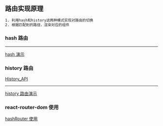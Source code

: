 ## 路由实现原理

```bash
1. 利用hash和history这两种模式实现对路由的切换
2. 根据匹配到的路径，渲染对应的组件
```

### hash 路由

---

[hash 演示](https://codesandbox.io/s/happy-shamir-66snb?file=/index.html)

### history 路由

[History_API](https://developer.mozilla.org/zh-CN/docs/Web/API/History_API)

---

[history 路由演示](https://codesandbox.io/s/zealous-wood-byciw?file=/index.html)

### react-router-dom 使用

[hashRouter 使用](https://codesandbox.io/s/interesting-bassi-lmdfy?file=/src/index.js)
